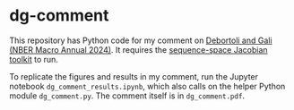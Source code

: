 # dg-comment
This repository has Python code for my comment on [Debortoli and Gali (NBER Macro Annual 2024)](https://crei.cat/wp-content/uploads/2024/06/dg_tank_may2024.pdf). It requires the [sequence-space Jacobian toolkit](https://github.com/shade-econ/sequence-jacobian) to run.

To replicate the figures and results in my comment, run the Jupyter notebook `dg_comment_results.ipynb`, which also calls on the helper Python module `dg_comment.py`. The comment itself is in `dg_comment.pdf`.
